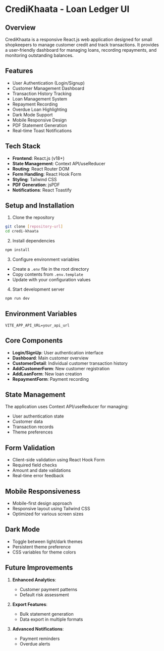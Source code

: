 # CrediKhaata - Loan Ledger UI

## Overview
CrediKhaata is a responsive React.js web application designed for small shopkeepers to manage customer credit and track transactions. It provides a user-friendly dashboard for managing loans, recording repayments, and monitoring outstanding balances.

## Features
- User Authentication (Login/Signup)
- Customer Management Dashboard
- Transaction History Tracking
- Loan Management System
- Repayment Recording
- Overdue Loan Highlighting
- Dark Mode Support
- Mobile Responsive Design
- PDF Statement Generation
- Real-time Toast Notifications

## Tech Stack
- **Frontend**: React.js (v18+)
- **State Management**: Context API/useReducer
- **Routing**: React Router DOM
- **Form Handling**: React Hook Form
- **Styling**: Tailwind CSS
- **PDF Generation**: jsPDF
- **Notifications**: React Toastify

## Setup and Installation
1. Clone the repository
```bash
git clone [repository-url]
cd credi-khaata
```

2. Install dependencies
```bash
npm install
```

3. Configure environment variables
- Create a `.env` file in the root directory
- Copy contents from `.env.template`
- Update with your configuration values

4. Start development server
```bash
npm run dev
```

## Environment Variables
```env
VITE_APP_API_URL=your_api_url
```

## Core Components
- **Login/SignUp**: User authentication interface
- **Dashboard**: Main customer overview
- **CustomerDetail**: Individual customer transaction history
- **AddCustomerForm**: New customer registration
- **AddLoanForm**: New loan creation
- **RepaymentForm**: Payment recording

## State Management
The application uses Context API/useReducer for managing:
- User authentication state
- Customer data
- Transaction records
- Theme preferences

## Form Validation
- Client-side validation using React Hook Form
- Required field checks
- Amount and date validations
- Real-time error feedback

## Mobile Responsiveness
- Mobile-first design approach
- Responsive layout using Tailwind CSS
- Optimized for various screen sizes

## Dark Mode
- Toggle between light/dark themes
- Persistent theme preference
- CSS variables for theme colors

## Future Improvements
1. **Enhanced Analytics**:
   - Customer payment patterns
   - Default risk assessment

2. **Export Features**:
   - Bulk statement generation
   - Data export in multiple formats

3. **Advanced Notifications**:
   - Payment reminders
   - Overdue alerts
